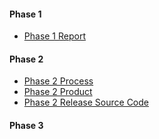 #### Phase 1
 * [Phase 1 Report](https://github.com/csc301-fall2014/Proj-Evening-Team6-repo/blob/master/Phase1/Phase1Report.md)

#### Phase 2
 * [Phase 2 Process](https://github.com/csc301-fall2014/Proj-Evening-Team6-repo/blob/master/Phase2/Process.md)
 * [Phase 2 Product](https://github.com/csc301-fall2014/Proj-Evening-Team6-repo/blob/master/Phase2/Product.md)
 * [Phase 2 Release Source Code](https://github.com/csc301-fall2014/Proj-Evening-Team6-repo/releases/tag/Phase2)

#### Phase 3

